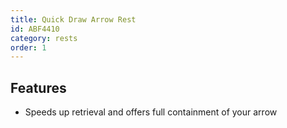```yaml
---
title: Quick Draw Arrow Rest
id: ABF4410
category: rests
order: 1
---
```


## Features
- Speeds up retrieval and offers full containment of your arrow